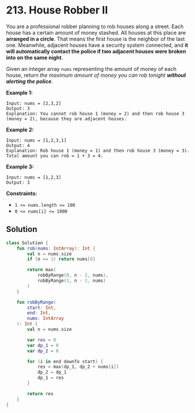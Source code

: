 # 213. House Robber II

You are a professional robber planning to rob houses along a street. Each house has a certain amount of money stashed. All houses at this place are **arranged in a circle**. That means the first house is the neighbor of the last one. Meanwhile, adjacent houses have a security system connected, and **it will automatically contact the police if two adjacent houses were broken into on the same night**.

Given an integer array `nums` representing the amount of money of each house, return *the maximum amount of money you can rob tonight **without alerting the police***.

 

**Example 1:**
```
Input: nums = [2,3,2]
Output: 3
Explanation: You cannot rob house 1 (money = 2) and then rob house 3 (money = 2), because they are adjacent houses.
```

**Example 2:**
```
Input: nums = [1,2,3,1]
Output: 4
Explanation: Rob house 1 (money = 1) and then rob house 3 (money = 3).
Total amount you can rob = 1 + 3 = 4.
```

**Example 3:**
```
Input: nums = [1,2,3]
Output: 3
```

**Constraints:**

- `1 <= nums.length <= 100`
- `0 <= nums[i] <= 1000`

## Solution

```kotlin
class Solution {
    fun rob(nums: IntArray): Int {
        val n = nums.size
        if (n == 1) return nums[0]

        return max(
            robByRange(0, n - 2, nums),
            robByRange(1, n - 1, nums)
        )
    }

    fun robByRange(
        start: Int, 
        end: Int, 
        nums: IntArray
    ): Int {
        val n = nums.size

        var res = 0
        var dp_1 = 0
        var dp_2 = 0

        for (i in end downTo start) {
            res = max(dp_1, dp_2 + nums[i])
            dp_2 = dp_1
            dp_1 = res
        }

        return res
    }
}
```